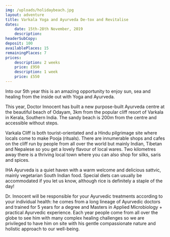 ```yaml
---
img: /uploads/holidaybeach.jpg
layout: adventure
title: Varkala Yoga and Ayurveda De-tox and Revitalise
dates:
    date: 15th-28th November, 2019
    description: 
headerSubCopy: 
deposit: 100
availablePlaces: 15
remainingPlaces: 7
prices:
    description: 2 weeks
    price: £950
    description: 1 week
    price: £550
---
```


Into our 5th year this is an amazing opportunity to enjoy sun, sea and healing from the inside out with Yoga and Ayurveda.

This year, Doctor Innocent has built a new purpose-built Ayurveda centre at the beautiful beach of Odayam, 3km from the popular cliff resort of Varkala in Kerala, Southern India. The sandy beach is 200m from the centre and accessible without steps.

Varkala Cliff is both tourist-orientated and a Hindu pilgrimage site where locals come to make Pooja
(rituals). There are innumerable shops and cafes on the cliff run by people from all over the world
but mainly Indian, Tibetan and Nepalese so you get a lovely flavour of local wares. Two kilometres
away there is a thriving local town where you can also shop for silks, saris and spices.

IHA Ayurveda is a quiet haven with a warm welcome and delicious sattvic, mainly vegetarian South
Indian food. Special diets can usually be accommodated if you let us know, although rice is definitely
a staple of the day!

Dr. Innocent will be responsible for your Ayurvedic treatments according to your individual health:
he comes from a long lineage of Ayurvedic doctors and trained for 5 years for a degree and Masters
in Applied Microbiology + practical Ayurvedic experience. Each year people come from all over the
globe to see him with many complex healing challenges so we are privileged to have him on site with
his gentle compassionate nature and holistic approach to our well-being.

